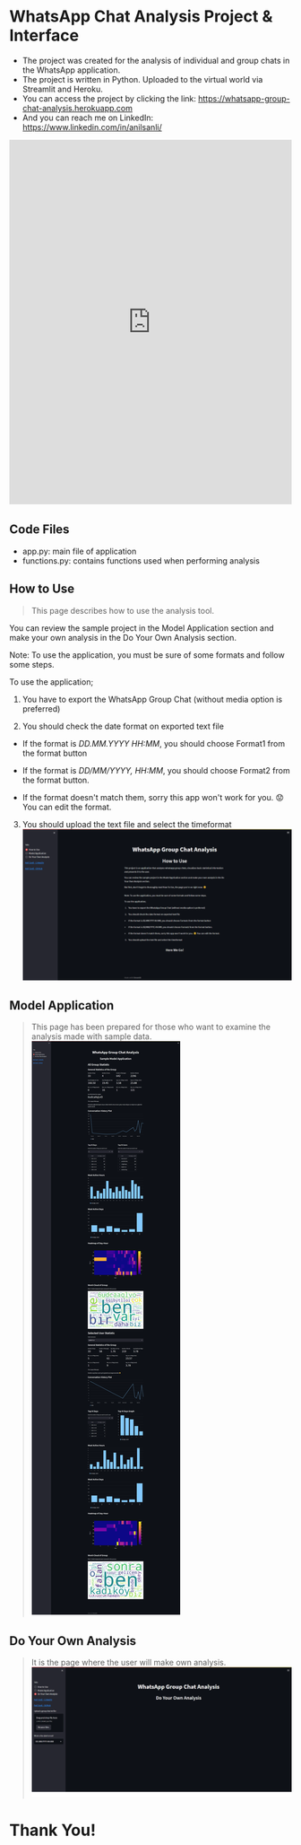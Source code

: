 # WhatsApp Chat Analysis Project & Interface

 - The project was created for the analysis of individual and group chats in the WhatsApp application.
 - The project is written in Python. Uploaded to the virtual world via Streamlit and Heroku.
 - You can access the project by clicking the link: https://whatsapp-group-chat-analysis.herokuapp.com
 - And you can reach me on LinkedIn: https://www.linkedin.com/in/anilsanli/

<p align="center">
<iframe src="https://www.linkedin.com/embed/feed/update/urn:li:share:6997486512695046144" height="650" width="504" frameborder="0" allowfullscreen="" title="Gömülü gönderi"></iframe>

## Code Files

 - app.py: main file of application
 - functions.py: contains functions used when performing analysis

## How to Use

> This page describes how to use the analysis tool.

You can review the sample project in the Model Application section and make your own analysis in the Do Your Own Analysis section.

Note: To use the application, you must be sure of some formats and follow some steps.

To use the application;

1.  You have to export the WhatsApp Group Chat (without media option is preferred)

2.  You should check the date format on exported text file

-   If the format is  _DD.MM.YYYY HH:MM_, you should choose Format1 from the format button

-   If the format is  _DD/MM/YYYY, HH:MM_, you should choose Format2 from the format button.

-   If the format doesn't match them, sorry this app won't work for you. 😟 You can edit the format.

3.  You should upload the text file and select the timeformat
![How to Use](https://github.com/anilsanli/WhatsApp_Group_Chat_Analysis/blob/main/images/How_to_use.png?raw=true)

## Model Application

> This page has been prepared for those who want to examine the analysis made with sample data.
![Model Application](https://github.com/anilsanli/WhatsApp_Group_Chat_Analysis/blob/main/images/model_application.png?raw=true)
## Do Your Own Analysis

> It is the page where the user will make own analysis.
![Do Your Own Analysis](https://github.com/anilsanli/WhatsApp_Group_Chat_Analysis/blob/main/images/do_your_own_before.png?raw=true)


# Thank You!